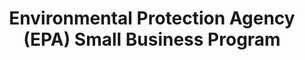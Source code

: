 ---
title: "Environmental Protection Agency (EPA) Small Business Program "
description: "The EPA Small Business Solutions and Opportunities (SBSO) team is responsible for the implementation of Section 15(k) of the Small Business Act to ensure that small businesses are afforded the maximum practicable opportunity to participate in EPA’s acquisitions."
url-link: "https://www.epa.gov/resources-small-businesses"
type: "HTML"
gov-only: "false"
is-external: "true"
publication-date: "January 01, 2023"
reading-time: "5"
resource-type: "Information Slick"
filter: "small-business"
audience: "industry-all-businesses"
branded-offerings: "small-business-support"
---